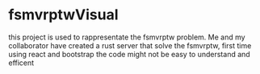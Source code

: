 # fsmvrptwVisual
this project is used to rappresentate the fsmvrptw problem. Me and my collaborator have created a rust server that solve the fsmvrptw, first time using react and bootstrap the code might not be easy to understand and efficent
